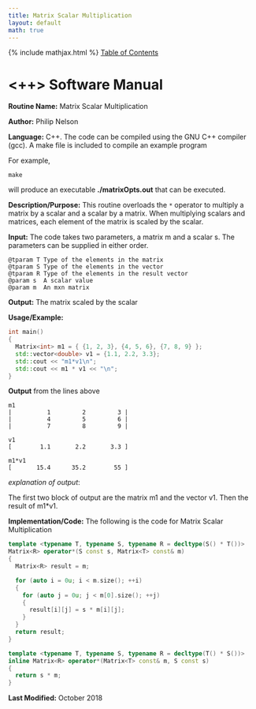 ```yaml
---
title: Matrix Scalar Multiplication
layout: default
math: true
---
```

{% include mathjax.html %}
<a href="https://philipnelson5.github.io/math4610/SoftwareManual"> Table of Contents </a>
# <++> Software Manual

**Routine Name:** Matrix Scalar Multiplication

**Author:** Philip Nelson

**Language:** C++. The code can be compiled using the GNU C++ compiler (gcc). A make file is included to compile an example program

For example,

```
make
```

will produce an executable **./matrixOpts.out** that can be executed.

**Description/Purpose:** This routine overloads the `*` operator to multiply a matrix by a scalar and a scalar by a matrix. When multiplying scalars and matrices, each element of the matrix is scaled by the scalar.

**Input:** The code takes two parameters, a matrix m and a scalar s. The parameters can be supplied in either order.

```
@tparam T Type of the elements in the matrix
@tparam S Type of the elements in the vector
@tparam R Type of the elements in the result vector
@param s  A scalar value
@param m  An mxn matrix
```

**Output:** The matrix scaled by the scalar

**Usage/Example:**

``` cpp
int main()
{
  Matrix<int> m1 = { {1, 2, 3}, {4, 5, 6}, {7, 8, 9} };
  std::vector<double> v1 = {1.1, 2.2, 3.3};
  std::cout << "m1*v1\n";
  std::cout << m1 * v1 << "\n";
}
```

**Output** from the lines above
```
m1
|          1         2         3 |
|          4         5         6 |
|          7         8         9 |

v1
[        1.1       2.2       3.3 ]

m1*v1
[       15.4      35.2        55 ]
```

_explanation of output_:

The first two block of output are the matrix m1 and the vector v1. Then the result of m1*v1.

**Implementation/Code:** The following is the code for Matrix Scalar Multiplication

``` cpp
template <typename T, typename S, typename R = decltype(S() * T())>
Matrix<R> operator*(S const s, Matrix<T> const& m)
{
  Matrix<R> result = m;

  for (auto i = 0u; i < m.size(); ++i)
  {
    for (auto j = 0u; j < m[0].size(); ++j)
    {
      result[i][j] = s * m[i][j];
    }
  }
  return result;
}

template <typename T, typename S, typename R = decltype(T() * S())>
inline Matrix<R> operator*(Matrix<T> const& m, S const s)
{
  return s * m;
}
```

**Last Modified:** October 2018

